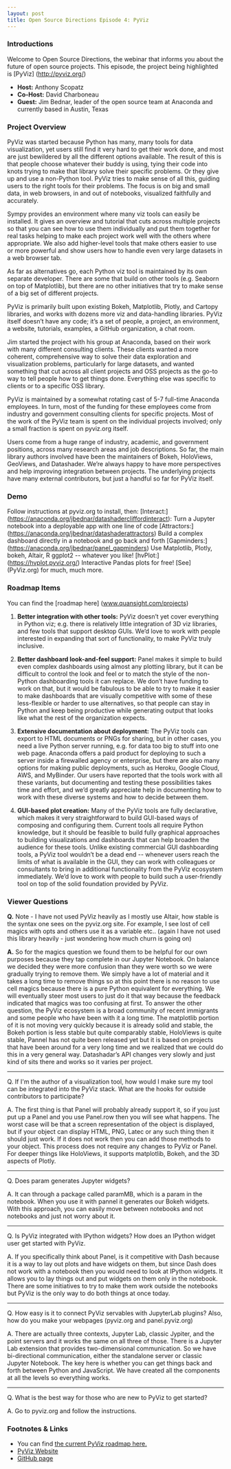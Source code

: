 ```yaml
---
layout: post
title: Open Source Directions Episode 4: PyViz
---
```


### Introductions

Welcome to Open Source Directions, the webinar that informs you about the future of open source projects.
This episode, the project being highlighted is [PyViz] (http://pyviz.org/)

* **Host:** Anthony Scopatz
* **Co-Host:** David Charboneau
* **Guest:** Jim Bednar, leader of the open source team at Anaconda and currently based in Austin, Texas

### Project Overview

PyViz was started because Python has many, many tools for data visualization, yet users still find it very hard to get their work done, and most are just bewildered by all the different options available. The result of this is that people choose whatever their buddy is using, tying their code into knots trying to make that library solve their specific problems. Or they give up and use a non-Python tool.  PyViz tries to make sense of all this, guiding users to the right tools for their problems.  The focus is on big and small data, in web browsers, in and out of notebooks, visualized faithfully and accurately.

Sympy provides an environment where many viz tools can easily be installed.
It gives an overview and tutorial that cuts across multiple projects so that you can see how to use them individually and put them together for real tasks helping to make each project work well with the others where appropriate.  We also add higher-level tools that make others easier to use or more powerful and show users how to handle even very large datasets in a web browser tab.

As far as alternatives go, each Python viz tool is maintained by its own separate developer.  There are some that build on other tools (e.g. Seaborn on top of Matplotlib), but there are no other initiatives that try to make sense of a big set of different projects.

PyViz is primarily built upon existing Bokeh, Matplotlib, Plotly, and Cartopy libraries, and works with dozens more viz and data-handling libraries.  PyViz itself doesn’t have any code; it’s a set of people, a project, an environment, a website, tutorials, examples, a GitHub organization, a chat room.

Jim started the project with his group at Anaconda, based on their work with many different consulting clients. These clients wanted a more coherent, comprehensive way to solve their data exploration and visualization problems, particularly for large datasets, and wanted something that cut across all client projects and OSS projects as the go-to way to tell people how to get things done. Everything else was specific to clients or to a specific OSS library.

PyViz is maintained by a somewhat rotating cast of 5-7 full-time Anaconda employees. In turn, most of the funding for these employees come from industry and government consulting clients for specific projects.  Most of the work of the PyViz team is spent on the individual projects involved; only a small fraction is spent on pyviz.org itself.

Users come from a huge range of industry, academic, and government positions, across many research areas and job descriptions.  So far, the main library authors involved have been the maintainers of Bokeh, HoloViews, GeoViews, and Datashader.  We’re always happy to have more perspectives and help improving integration between projects.  The underlying projects have many external contributors, but just a handful so far for PyViz itself.

### Demo

Follow instructions at pyviz.org to install, then:
[Interact:] (https://anaconda.org/jbednar/datashadercliffordinteract): Turn a Jupyter notebook into a deployable app with one line of code
[Attractors:] (https://anaconda.org/jbednar/datashaderattractors) Build a complex dashboard directly in a notebook and go back and forth
[Gapminders:] (https://anaconda.org/jbednar/panel_gapminders) Use Matplotlib, Plotly, bokeh, Altair, R ggplot2 -- whatever you like!
[hvPlot:] (https://hvplot.pyviz.org/) Interactive Pandas plots for free!
[See] (PyViz.org) for much, much more.


### Roadmap Items

You can find the [roadmap here] (www.quansight.com/projects)

1. **Better integration with other tools:**  PyViz doesn’t yet cover everything in Python viz; e.g. there is relatively little integration of 3D viz libraries, and few tools that support desktop GUIs.  We’d love to work with people interested in expanding that sort of functionality, to make PyViz truly inclusive.

2. **Better dashboard look-and-feel support:**  Panel makes it simple to build even complex dashboards using almost any plotting library, but it can be difficult to control the look and feel or to match the style of the non-Python dashboarding tools it can replace.  We don’t have funding to work on that, but it would be fabulous to be able to try to make it easier to make dashboards that are visually competitive with some of these less-flexible or harder to use alternatives, so that people can stay in Python and keep being productive while generating output that looks like what the rest of the organization expects.

3. **Extensive documentation about deployment:**  The PyViz tools can export to HTML documents or PNGs for sharing, but in other cases, you need a live Python server running, e.g. for data too big to stuff into one web page.  Anaconda offers a paid product for deploying to such a server inside a firewalled agency or enterprise, but there are also many options for making public deployments, such as Heroku, Google Cloud, AWS, and MyBinder.  Our users have reported that the tools work with all these variants, but documenting and testing these possibilities takes time and effort, and we’d greatly appreciate help in documenting how to work with these diverse systems and how to decide between them.

4. **GUI-based plot creation:**  Many of the PyViz tools are fully declarative, which makes it very straightforward to build GUI-based ways of composing and configuring them.  Current tools all require Python knowledge, but it should be feasible to build fully graphical approaches to building visualizations and dashboards that can help broaden the audience for these tools.  Unlike existing commercial GUI dashboarding tools, a PyViz tool wouldn’t be a dead end -- whenever users reach the limits of what is available in the GUI, they can work with colleagues or consultants to bring in additional functionality from the PyViz ecosystem immediately.  We’d love to work with people to build such a user-friendly tool on top of the solid foundation provided by PyViz.

### Viewer Questions

**Q.** Note - I have not used PyViz heavily as I mostly use Altair, how stable is the syntax one sees on the pyviz.org site. For example, I see lost of cell magics with opts and others use it as a variable etc.. (again I have not used this library heavily - just wondering how much churn is going on)

**A.** So for the magics question we found them to be helpful for our own purposes because they tap complete in our Jupyter Notebook.  On balance we decided they were more confusion than they were worth so we were gradually trying to remove them.  We simply have a lot of material and it takes a long time to remove things so at this point there is no reason to use cell magics because there is a pure Python equivalent for everything.  We will eventually steer most users to just do it that way because the feedback indicated that magics was too confusing at first.  To answer the other question, the PyViz ecosystem is a broad community of recent immigrants and some people who have been with it a long time.  The matplotlib portion of it is not moving very quickly because it is already solid and stable, the Bokeh portion is less stable but quite comparably stable, HoloViews is quite stable, Pannel has not quite been released yet but it is based on projects that have been around for a very long time and we realized that we could do this in a very general way.  Datashadar’s API changes very slowly and just kind of sits there and works so it varies per project.  

---

Q. If I'm the author of a visualization tool, how would I make sure my tool can be integrated into the PyViz stack. What are the hooks for outside contributors to participate?

A. The first thing is that Panel will probably already support it, so if you just put up a Panel and you use Panel.row then you will see what happens.  The worst case will be that a screen representation of the object is displayed, but if your object can display HTML, PNG, Latec or any such thing then it should just work.  If it does not work then you can add those methods to your object.  This process does not require any changes to PyViz or Panel.  For deeper things like HoloViews, it supports matplotlib, Bokeh, and the 3D aspects of Plotly.  

---

Q. Does param generates Jupyter widgets?

A. It can through a package called paramMB, which is a param in the notebook.  When you use it with pannel it generates our Bokeh widgets.  With this approach, you can easily move between notebooks and not notebooks and just not worry about it.

---

Q. Is PyViz integrated with IPython widgets? How does an IPython widget user get started with PyViz.

A. If you specifically think about Panel, is it competitive with Dash because it is a way to lay out plots and have widgets on them, but since Dash does not work with a notebook then you would need to look at IPython widgets.  It allows you to lay things out and put widgets on them only in the notebook.  There are some initiatives to try to make them work outside the notebooks but PyViz is the only way to do both things at once today.

---

Q. How easy is it to connect PyViz servables with JupyterLab plugins? Also, how do you make your webpages (pyviz.org and panel.pyviz.org)

A. There are actually three contexts, Jupyter Lab, classic Jypiter, and the point servers and it works the same on all three of those.  There is a Jupyter Lab extension that provides two-dimensional communication.  So we have bi-directional communication, either the standalone server or classic Jupyter Notebook.  The key here is whether you can get things back and forth between Python and JavaScript.  We have created all the components at all the levels so everything works.

---

Q. What is the best way for those who are new to PyViz to get started?

A. Go to pyviz.org and follow the instructions.  

### Footnotes & Links

* You can find [the current PyViz roadmap here.](www.quansight.com/projects)
* [PyViz Website](http://pyviz.org/)
* [GitHub page](https://github.com/pyviz/pyviz)

